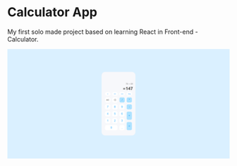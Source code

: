 # Calculator App

My first solo made project based on learning React in Front-end - Calculator.

<picture>
    <img src="./src/calculator_app.png" alt="calculator image">
</picture>
